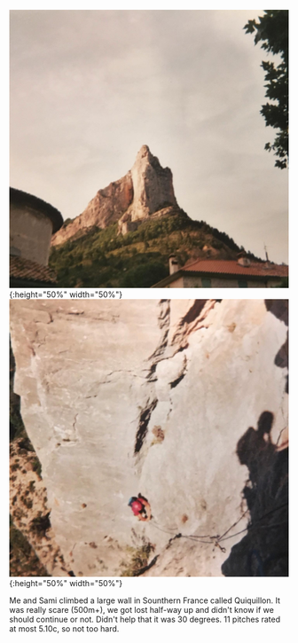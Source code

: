 ![1](/_posts/IMG_1897.jpeg){:height="50%" width="50%"} ![2](/_posts/IMG_1898.jpeg){:height="50%" width="50%"}



Me and Sami climbed a large wall in Sounthern France called Quiquillon. It was really scare (500m+), we got lost half-way up and didn't know if we should continue or not. Didn't help that it was 30 degrees. 11 pitches rated at most 5.10c, so not too hard.

